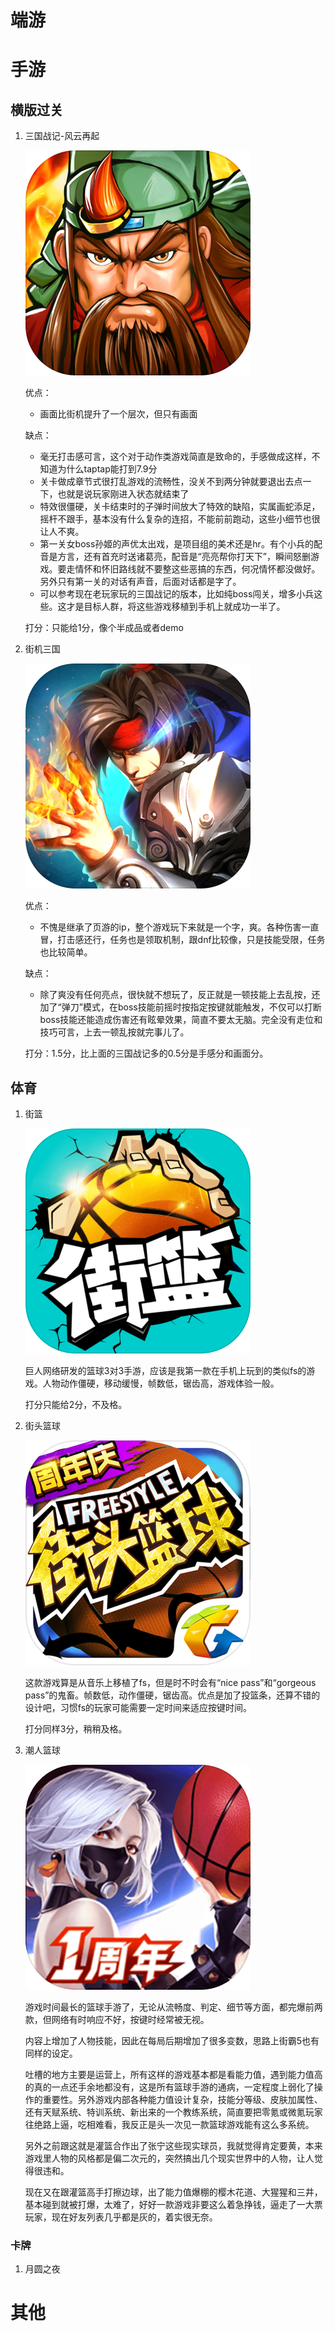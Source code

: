 # 端游

# 手游

## 横版过关

1. 三国战记-风云再起

    ![img](assets/三国战记-欢动科技.png)

    优点：
    - 画面比街机提升了一个层次，但只有画面
    
    缺点：
    - 毫无打击感可言，这个对于动作类游戏简直是致命的，手感做成这样，不知道为什么taptap能打到7.9分
    - 关卡做成章节式很打乱游戏的流畅性，没关不到两分钟就要退出去点一下，也就是说玩家刚进入状态就结束了
    - 特效很僵硬，关卡结束时的子弹时间放大了特效的缺陷，实属画蛇添足，摇杆不跟手，基本没有什么复杂的连招，不能前前跑动，这些小细节也很让人不爽。
    - 第一关女boss孙姬的声优太出戏，是项目组的美术还是hr。有个小兵的配音是方言，还有首充时送诸葛亮，配音是“亮亮帮你打天下”，瞬间怒删游戏。要走情怀和怀旧路线就不要整这些恶搞的东西，何况情怀都没做好。另外只有第一关的对话有声音，后面对话都是字了。
    - 可以参考现在老玩家玩的三国战记的版本，比如纯boss闯关，增多小兵这些。这才是目标人群，将这些游戏移植到手机上就成功一半了。
    
    打分：只能给1分，像个半成品或者demo

2. 街机三国

    ![img](assets/街机三国-欢乐互娱.png)

    优点：
    - 不愧是继承了页游的ip，整个游戏玩下来就是一个字，爽。各种伤害一直冒，打击感还行，任务也是领取机制，跟dnf比较像，只是技能受限，任务也比较简单。

    缺点：
    - 除了爽没有任何亮点，很快就不想玩了，反正就是一顿技能上去乱按，还加了“弹刀”模式，在boss技能前摇时按指定按键就能触发，不仅可以打断boss技能还能造成伤害还有眩晕效果，简直不要太无脑。完全没有走位和技巧可言，上去一顿乱按就完事儿了。

    打分：1.5分，比上面的三国战记多的0.5分是手感分和画面分。

## 体育

1. 街篮

    ![img](assets/街篮-巨人网络.png)

    巨人网络研发的篮球3对3手游，应该是我第一款在手机上玩到的类似fs的游戏。人物动作僵硬，移动缓慢，帧数低，锯齿高，游戏体验一般。

    打分只能给2分，不及格。



2. 街头篮球

    ![img](assets/街头篮球-腾讯.png)

    这款游戏算是从音乐上移植了fs，但是时不时会有“nice pass”和“gorgeous pass”的鬼畜。帧数低，动作僵硬，锯齿高。优点是加了投篮条，还算不错的设计吧，习惯fs的玩家可能需要一定时间来适应按键时间。

    打分同样3分，稍稍及格。

3. 潮人篮球

    ![img](assets/潮人篮球-网易雷火.png)

    游戏时间最长的篮球手游了，无论从流畅度、判定、细节等方面，都完爆前两款，但网络有时响应不好，按键时经常被无视。

    内容上增加了人物技能，因此在每局后期增加了很多变数，思路上街霸5也有同样的设定。

    吐槽的地方主要是运营上，所有这样的游戏基本都是看能力值，遇到能力值高的真的一点还手余地都没有，这是所有篮球手游的通病，一定程度上弱化了操作的重要性。另外游戏内部各种能力值设计复杂，技能分等级、皮肤加属性、还有天赋系统、特训系统、新出来的一个教练系统，简直要把零氪或微氪玩家往绝路上逼，吃相难看，我反正是头一次见一款篮球游戏能有这么多系统。
    
    另外之前跟这就是灌篮合作出了张宁这些现实球员，我就觉得肯定要黄，本来游戏里人物的风格都是偏二次元的，突然搞出几个现实世界中的人物，让人觉得很违和。

    现在又在跟灌篮高手打擦边球，出了能力值爆棚的樱木花道、大猩猩和三井，基本碰到就被打爆，太难了，好好一款游戏非要这么着急挣钱，逼走了一大票玩家，现在好友列表几乎都是灰的，着实很无奈。

### 卡牌
1. 月圆之夜


# 其他